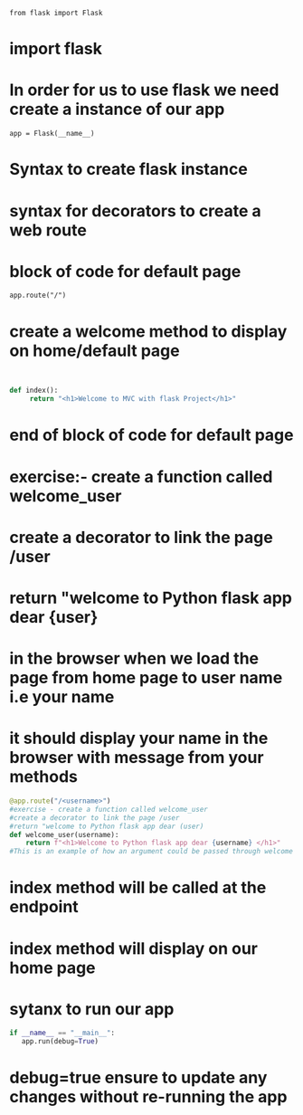 ``` from flask import Flask ```

# import flask

# In order for us to use flask we need create a instance of our app
``` app = Flask(__name__) ```

# Syntax to create flask instance

# syntax for decorators to create a web route
# block of code for default page
```app.route("/")```
# create a welcome method to display on home/default page
```python


def index():
     return "<h1>Welcome to MVC with flask Project</h1>"
```
# end of block of code for default page

# exercise:- create a function called welcome_user
# create a decorator to link the page /user
# return "welcome to Python flask app dear {user}
# in the browser when we load the page from home page to user name i.e your name
# it should display your name in the browser with message from your methods

```python
@app.route("/<username>")
#exercise - create a function called welcome_user
#create a decorator to link the page /user
#return "welcome to Python flask app dear (user)
def welcome_user(username):
    return f"<h1>Welcome to Python flask app dear {username} </h1>"
#This is an example of how an argument could be passed through welcome user
```
# index method will be called at the endpoint
# index method will display on our home page
# sytanx to run our app
```python
if __name__ == "__main__":
   app.run(debug=True)
```
# debug=true ensure to update any changes without re-running the app
